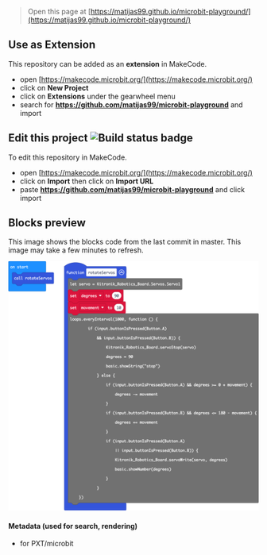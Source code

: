 
> Open this page at [https://matijas99.github.io/microbit-playground/](https://matijas99.github.io/microbit-playground/)

## Use as Extension

This repository can be added as an **extension** in MakeCode.

* open [https://makecode.microbit.org/](https://makecode.microbit.org/)
* click on **New Project**
* click on **Extensions** under the gearwheel menu
* search for **https://github.com/matijas99/microbit-playground** and import

## Edit this project ![Build status badge](https://github.com/matijas99/microbit-playground/workflows/MakeCode/badge.svg)

To edit this repository in MakeCode.

* open [https://makecode.microbit.org/](https://makecode.microbit.org/)
* click on **Import** then click on **Import URL**
* paste **https://github.com/matijas99/microbit-playground** and click import

## Blocks preview

This image shows the blocks code from the last commit in master.
This image may take a few minutes to refresh.

![A rendered view of the blocks](https://github.com/matijas99/microbit-playground/raw/master/.github/makecode/blocks.png)

#### Metadata (used for search, rendering)

* for PXT/microbit
<script src="https://makecode.com/gh-pages-embed.js"></script><script>makeCodeRender("{{ site.makecode.home_url }}", "{{ site.github.owner_name }}/{{ site.github.repository_name }}");</script>
